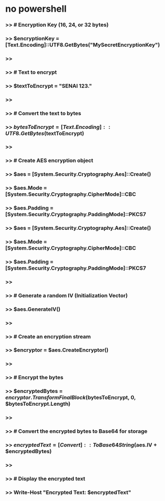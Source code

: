 # no powershell

### >> # Encryption Key (16, 24, or 32 bytes)
### >> $encryptionKey = [Text.Encoding]::UTF8.GetBytes("MySecretEncryptionKey")
### >>
### >> # Text to encrypt
### >> $textToEncrypt = "SENAI 123."
### >>
### >> # Convert the text to bytes
### >> $bytesToEncrypt = [Text.Encoding]::UTF8.GetBytes($textToEncrypt)
### >>
### >> # Create AES encryption object
### >> $aes = [System.Security.Cryptography.Aes]::Create()
### >> $aes.Mode = [System.Security.Cryptography.CipherMode]::CBC
### >> $aes.Padding = [System.Security.Cryptography.PaddingMode]::PKCS7
### >> $aes = [System.Security.Cryptography.Aes]::Create()
### >> $aes.Mode = [System.Security.Cryptography.CipherMode]::CBC
### >> $aes.Padding = [System.Security.Cryptography.PaddingMode]::PKCS7
### >>
### >> # Generate a random IV (Initialization Vector)
### >> $aes.GenerateIV()
### >>
### >> # Create an encryption stream
### >> $encryptor = $aes.CreateEncryptor()
### >>
### >> # Encrypt the bytes
### >> $encryptedBytes = $encryptor.TransformFinalBlock($bytesToEncrypt, 0, $bytesToEncrypt.Length)
### >>
### >> # Convert the encrypted bytes to Base64 for storage
### >> $encryptedText = [Convert]::ToBase64String($aes.IV + $encryptedBytes)
### >>
### >> # Display the encrypted text
### >> Write-Host "Encrypted Text: $encryptedText"
